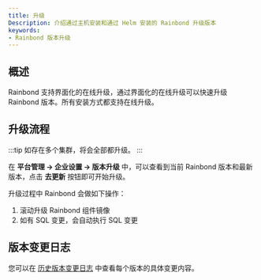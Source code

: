 ```yaml
---
title: 升级
Description: 介绍通过主机安装和通过 Helm 安装的 Rainbond 升级版本
keywords:
- Rainbond 版本升级
---
```


## 概述

Rainbond 支持界面化的在线升级，通过界面化的在线升级可以快速升级 Rainbond 版本。所有安装方式都支持在线升级。

## 升级流程

:::tip
如存在多个集群，将会全部都升级。
:::

在 **平台管理 -> 企业设置 -> 版本升级** 中，可以查看到当前 Rainbond 版本和最新版本，点击 **去更新** 按钮即可开始升级。

升级过程中 Rainbond 会做如下操作：
1. 滚动升级 Rainbond 组件镜像
2. 如有 SQL 变更，会自动执行 SQL 变更

## 版本变更日志

您可以在 [历史版本变更日志](/changelog) 中查看每个版本的具体变更内容。

